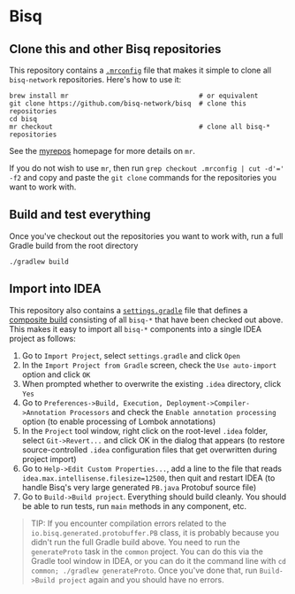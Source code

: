 # Bisq

## Clone this and other Bisq repositories

This repository contains a [`.mrconfig`](.mrconfig) file that makes it simple to clone all `bisq-network` repositories. Here's how to use it:

    brew install mr                                 # or equivalent
    git clone https://github.com/bisq-network/bisq  # clone this repositories
    cd bisq
    mr checkout                                     # clone all bisq-* repositories

See the [myrepos](https://myrepos.branchable.com/) homepage for more details on `mr`.

If you do not wish to use `mr`, then run `grep checkout .mrconfig | cut -d'=' -f2` and copy and paste the `git clone` commands for the repositories you want to work with.

## Build and test everything

Once you've checkout out the repositories you want to work with, run a full Gradle build from the root directory

    ./gradlew build

## Import into IDEA

This repository also contains a [`settings.gradle`](settings.gradle) file that defines a [composite build](https://docs.gradle.org/current/userguide/composite_builds.html) consisting of all `bisq-*` that have been checked out above. This makes it easy to import all `bisq-*` components into a single IDEA project as follows:

 1. Go to `Import Project`, select `settings.gradle` and click `Open`
 1. In the `Import Project from Gradle` screen, check the `Use auto-import` option and click `OK`
 1. When prompted whether to overwrite the existing `.idea` directory, click `Yes`
 1. Go to `Preferences->Build, Execution, Deployment->Compiler->Annotation Processors` and check the `Enable annotation processing` option (to enable processing of Lombok annotations)
 1. In the `Project` tool window, right click on the root-level `.idea` folder, select `Git->Revert...` and click OK in the dialog that appears (to restore source-controlled `.idea` configuration files that get overwritten during project import)
 1. Go to `Help->Edit Custom Properties...`, add a line to the file that reads `idea.max.intellisense.filesize=12500`, then quit and restart IDEA (to handle Bisq's very large generated `PB.java` Protobuf source file)
 1. Go to `Build->Build project`. Everything should build cleanly. You should be able to run tests, run `main` methods in any component, etc.

> TIP: If you encounter compilation errors related to the `io.bisq.generated.protobuffer.PB` class, it is probably because you didn't run the full Gradle build above. You need to run the `generateProto` task in the `common` project. You can do this via the Gradle tool window in IDEA, or you can do it the command line with `cd common; ./gradlew generateProto`. Once you've done that, run `Build->Build project` again and you should have no errors.
